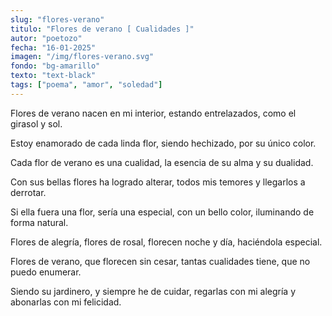 ```yaml
---
slug: "flores-verano"
titulo: "Flores de verano [ Cualidades ]"
autor: "poetozo"
fecha: "16-01-2025"
imagen: "/img/flores-verano.svg"
fondo: "bg-amarillo"
texto: "text-black"
tags: ["poema", "amor", "soledad"]
---
```


Flores de verano
nacen en mi interior, 
estando entrelazados, 
como el girasol y sol.

Estoy enamorado
de cada linda flor,
siendo hechizado,
por su único color. 

Cada flor de verano
es una cualidad,
la esencia de su alma
y su dualidad.

Con sus bellas flores
ha logrado alterar,
todos mis temores
y llegarlos a derrotar.

Si ella fuera una flor,
sería una especial,
con un bello color,
iluminando de forma natural.

Flores de alegría,
flores de rosal,
florecen noche y día,
haciéndola especial. 

Flores de verano,
que florecen sin cesar,
tantas cualidades tiene,
que no puedo enumerar.
                                                                                                               
Siendo su jardinero, 
y siempre he de cuidar,
regarlas con mi alegría
y abonarlas con mi felicidad. 

